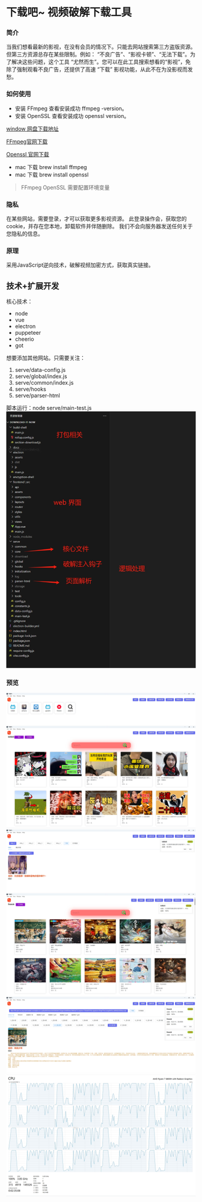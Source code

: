 # 下载吧~  视频破解下载工具

### 简介
当我们想看最新的影视，在没有会员的情况下。只能去网站搜索第三方盗版资源。但第三方资源总存在某些限制。例如： “不良广告”、“影视卡顿”、“无法下载”。为了解决这些问题，这个工具 “尤然而生”。您可以在此工具搜索想看的“影视”，免除了强制观看不良广告，还提供了高速 “下载” 影视功能，从此不在为没影视而发愁。


### 如何使用
- 安装 FFmpeg   查看安装成功 ffmpeg -version。
- 安装 OpenSSL 查看安装成功 openssl version。

[window 网盘下载地址](https://pan.baidu.com/s/1ooM8u3-lekumCIunD02rrA&pwd=dmj7)

[FFmpeg官网下载](https://www.ffmpeg.org/download.html#build-windows)

[Openssl 官网下载](https://www.openssl.org/source/)

- mac 下载 brew install ffmpeg 
- mac 下载 brew install openssl

> FFmpeg OpenSSL 需要配置环境变量

### 隐私
在某些网站，需要登录，才可以获取更多影视资源。
此登录操作会，获取您的cookie，并存在您本地，卸载软件并伴随删除。
我们不会向服务器发送任何关于您隐私的信息。

### 原理
采用JavaScript逆向技术，破解视频加密方式，获取真实链接。

## 技术+扩展开发
核心技术：
- node
- vue
- electron
- puppeteer
- cheerio
- got

想要添加其他网站。只需要关注：
1. serve/data-config.js
2. serve/global/index.js
3. serve/common/index.js
4. serve/hooks
5. serve/parser-html

脚本运行：node serve/main-test.js
![文件描述](./docs/assets/7.jpg)

### 预览
![预览1](./docs/assets/1.png)
![预览2](./docs/assets/2.png)
![预览3](./docs/assets/3.png)
![预览4](./docs/assets/4.png)
![预览5](./docs/assets/5.png)
![预览6](./docs/assets/6.png)

